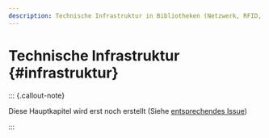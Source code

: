 ```yaml
---
description: Technische Infrastruktur in Bibliotheken (Netzwerk, RFID, Arbeitsplätze...)
---
```


# Technische Infrastruktur {#infrastruktur}

::: {.callout-note}

Diese Hauptkapitel wird erst noch erstellt (Siehe [entsprechendes Issue](https://github.com/pro4bib/handbuch-it-in-bibliotheken/issues/41))

:::

